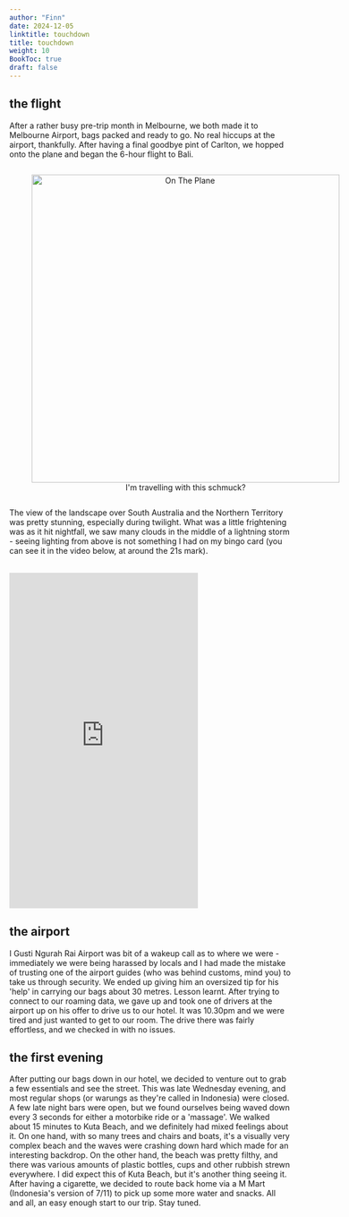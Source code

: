 ```yaml
---
author: "Finn"
date: 2024-12-05
linktitle: touchdown
title: touchdown
weight: 10
BookToc: true
draft: false
---
```


## the flight

After a rather busy pre-trip month in Melbourne, we both made it to Melbourne Airport, bags packed and ready to go. No real hiccups at the airport, thankfully. After having a final goodbye pint of Carlton, we hopped onto the plane and began the 6-hour flight to Bali.

<figure style="display: inline-block; text-align: center;">
  <img src="/images/on_the_plane.jpg" width="550px" alt="On The Plane">
  <figcaption style="display: block; text-align: center;">I'm travelling with this schmuck?</figcaption>
</figure>

The view of the landscape over South Australia and the Northern Territory was pretty stunning, especially during twilight. What was a little frightening was as it hit nightfall, we saw many clouds in the middle of a lightning storm - seeing lighting from above is not something I had on my bingo card (you can see it in the video below, at around the 21s mark).

<br>

<iframe width="337" height="599" src="https://www.youtube.com/embed/1qOnydmmlPQ" title="Lightning From Above" frameborder="0" allow="accelerometer; autoplay; clipboard-write; encrypted-media; gyroscope; picture-in-picture; web-share" referrerpolicy="strict-origin-when-cross-origin" allowfullscreen></iframe>

## the airport

I Gusti Ngurah Rai Airport was bit of a wakeup call as to where we were - immediately we were being harassed by locals and I had made the mistake of trusting one of the airport guides (who was behind customs, mind you) to take us through security. We ended up giving him an oversized tip for his 'help' in carrying our bags about 30 metres. Lesson learnt. After trying to connect to our roaming data, we gave up and took one of drivers at the airport up on his offer to drive us to our hotel. It was 10.30pm and we were tired and just wanted to get to our room. The drive there was fairly effortless, and we checked in with no issues.

## the first evening

After putting our bags down in our hotel, we decided to venture out to grab a few essentials and see the street. This was late Wednesday evening, and most regular shops (or warungs as they're called in Indonesia) were closed. A few late night bars were open, but we found ourselves being waved down every 3 seconds for either a motorbike ride or a 'massage'. We walked about 15 minutes to Kuta Beach, and we definitely had mixed feelings about it. On one hand, with so many trees and chairs and boats, it's a visually very complex beach and the waves were crashing down hard which made for an interesting backdrop. On the other hand, the beach was pretty filthy, and there was various amounts of plastic bottles, cups and other rubbish strewn everywhere. I did expect this of Kuta Beach, but it's another thing seeing it. After having a cigarette, we decided to route back home via a M Mart (Indonesia's version of 7/11) to pick up some more water and snacks. All and all, an easy enough start to our trip. Stay tuned.